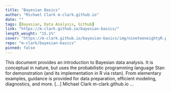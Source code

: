 ```yaml
---
title: "Bayesian Basics"
author: "Michael Clark m-clark.github.io"
date: ""
tags: [Bayesian, Data Analysis, Github]
link: "https://m-clark.github.io/bayesian-basics/"
length_weight: "15.1%"
cover: "https://m-clark.github.io/bayesian-basics/img/nineteeneightyR.png"
repo: "m-clark/bayesian-basics"
pinned: false
---
```


This document provides an introduction to Bayesian data analysis. It is conceptual in nature, but uses the probabilistic programming language Stan for demonstration (and its implementation in R via rstan). From elementary examples, guidance is provided for data preparation, efficient modeling, diagnostics, and more. [...] Michael Clark m-clark.github.io  ...
